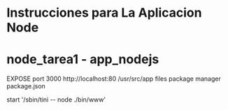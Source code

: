 # Instrucciones para La Aplicacion Node

# node_tarea1 - app_nodejs

EXPOSE port 3000
http://localhost:80
/usr/src/app  files
package manager   package.json 

start '/sbin/tini -- node ./bin/www'
